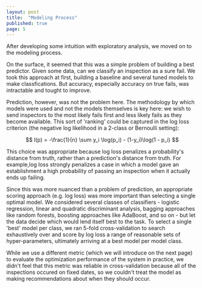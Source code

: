 ```yaml
---
layout: post
title:  "Modeling Process"
published: true
page: 5
---
```


After developing some intuition with exploratory
analysis, we moved on to the modeling process. 

On the surface, it seemed that this was a simple problem of building a best predictor. Given some data, can we classify an inspection as a sure fail. We took this approach at first, building a baseline and several tuned models to make classfications. But accuracy, especially accuracy on true fails, was intractable and tought to improve. 

Prediction, however, was not the problem here. The methodology by which models were used and not the models themselves is key here: we wish to send inspectors to the most likely fails first and less likely fails as they become available. This sort of 'ranking' could be captured in the log loss criterion (the negative log likelihood in a 2-class or Bernoulli setting): 

$$
l(p) = -\frac{1}{n} \sum y_i \log(p_i) - (1-y_i)\log(1 - p_i) 
$$

This choice was appropriate because log loss 
penalizes a probability's distance from truth, rather than
a prediction's distance from truth. For example,log loss strongly 
penalizes a case in which a model gave an establishment a 
high probability of passing an inspection when it actually 
ends up failing. 

Since this was more nuanced than a problem of prediction, an appropriate scoring approach (e.g. log loss) was more important than selecting a single optimal model. We considered several classes of classifiers - logistic regression, linear and quadratic discriminant analysis, bagging approaches like random forests, boosting approaches like AdaBoost, and so on - but let the data decide which would lend itself best to the task. To select a single 'best' model per class, we ran 5-fold cross-validation to search exhaustively over and score by log loss a range of reasonable sets of hyper-parameters, ultimately arriving at a best model per model class. 

While we use a different metric (which we will introduce on the next page)
to evaluate the optimization performance of the system in practice, we didn't feel that
this metric was reliable in cross-validation because all of the inspections occured
on fixed dates, so we couldn't treat the model as making recommendations about
when they should occur. 
